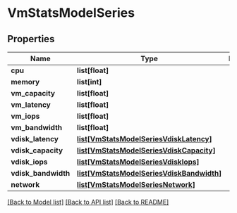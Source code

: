 # VmStatsModelSeries

## Properties
Name | Type | Description | Notes
------------ | ------------- | ------------- | -------------
**cpu** | **list[float]** |  | [optional] 
**memory** | **list[int]** |  | [optional] 
**vm_capacity** | **list[float]** |  | [optional] 
**vm_latency** | **list[float]** |  | [optional] 
**vm_iops** | **list[float]** |  | [optional] 
**vm_bandwidth** | **list[float]** |  | [optional] 
**vdisk_latency** | [**list[VmStatsModelSeriesVdiskLatency]**](VmStatsModelSeriesVdiskLatency.md) |  | [optional] 
**vdisk_capacity** | [**list[VmStatsModelSeriesVdiskCapacity]**](VmStatsModelSeriesVdiskCapacity.md) |  | [optional] 
**vdisk_iops** | [**list[VmStatsModelSeriesVdiskIops]**](VmStatsModelSeriesVdiskIops.md) |  | [optional] 
**vdisk_bandwidth** | [**list[VmStatsModelSeriesVdiskBandwidth]**](VmStatsModelSeriesVdiskBandwidth.md) |  | [optional] 
**network** | [**list[VmStatsModelSeriesNetwork]**](VmStatsModelSeriesNetwork.md) |  | [optional] 

[[Back to Model list]](../README.md#documentation-for-models) [[Back to API list]](../README.md#documentation-for-api-endpoints) [[Back to README]](../README.md)


